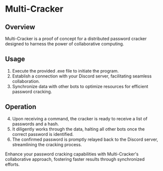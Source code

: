 # Multi-Cracker

## Overview
Multi-Cracker is a proof of concept for a distributed password cracker designed to harness the power of collaborative computing.

## Usage
1. Execute the provided .exe file to initiate the program.
2. Establish a connection with your Discord server, facilitating seamless collaboration.
3. Synchronize data with other bots to optimize resources for efficient password cracking.

## Operation
4. Upon receiving a command, the cracker is ready to receive a list of passwords and a hash.
5. It diligently works through the data, halting all other bots once the correct password is identified.
6. The confirmed password is promptly relayed back to the Discord server, streamlining the cracking process.

Enhance your password cracking capabilities with Multi-Cracker's collaborative approach, fostering faster results through synchronized efforts.
